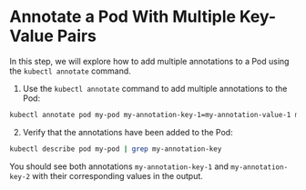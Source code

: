 # Annotate a Pod With Multiple Key-Value Pairs

In this step, we will explore how to add multiple annotations to a Pod using the `kubectl annotate` command.

1. Use the `kubectl annotate` command to add multiple annotations to the Pod:

```bash
kubectl annotate pod my-pod my-annotation-key-1=my-annotation-value-1 my-annotation-key-2=my-annotation-value-2
```

2. Verify that the annotations have been added to the Pod:

```bash
kubectl describe pod my-pod | grep my-annotation-key
```

You should see both annotations `my-annotation-key-1` and `my-annotation-key-2` with their corresponding values in the output.
